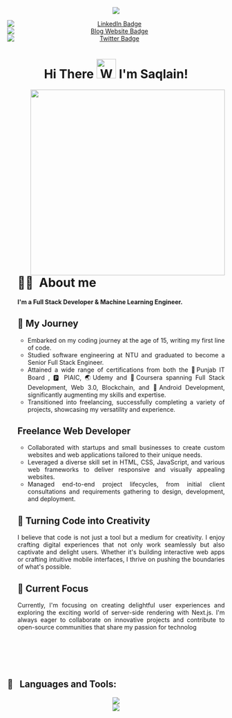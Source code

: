 <!----  https://github-contributions.vercel.app/ --->

<br>
<br>
<!-- Intro Image -->
<p align="center">
  <img src="https://user-images.githubusercontent.com/82662797/168483717-3d746709-6ae9-487a-bdd7-ebcb137ea919.png">
</p>

<!-- Socail Badges -->
<p align="center">
  <a href="https://www.linkedin.com/in/abdul-rafay1999/" style="margin-right: 20px;">
    <img src="https://img.shields.io/badge/LinkedIn-blue?style=for-the-badge&logo=linkedin&logoColor=white" alt="LinkedIn Badge" style="display: block; margin: auto;">
  </a>
  <a href="https://future-insight.blog" style="margin-right: 20px;">
    <img src="https://img.shields.io/badge/Blog%20Website-orange?style=for-the-badge" alt="Blog Website Badge" style="display: block; margin: auto;">
  </a>
  <a href="https://twitter.com/abdul_rafay99">
    <img src="https://img.shields.io/badge/Twitter-blue?style=for-the-badge&logo=twitter&logoColor=white" alt="Twitter Badge" style="display: block; margin: auto;">
  </a>
</p>

<h1 align="center">
    Hi There
    <img src="https://raw.githubusercontent.com/nixin72/nixin72/master/wave.gif" 
         alt="Waving hand animated gif"
         height="45"
         width="45" />
    I'm Saqlain!
</h1>



<!-- Banner Image -->
<img align="right" src="https://github.com/rafay99-epic/rafay99-epic/assets/82662797/df444639-2ba1-4040-9eb9-db28fa158609" width="450" height="430"/>


  <ul align="justify">
 
<h1>👨‍💻 &nbsp;About me</h1>
  <p><strong>I'm a Full Stack Developer & Machine Learning Engineer.</strong></p>

<h2>🚀 My Journey</h2>
<ul>
  <li>Embarked on my coding journey at the age of 15, writing my first line of code.</li>
  <li>Studied software engineering at NTU and graduated to become a Senior Full Stack Engineer.</li>
  <li>Attained a wide range of certifications from both the 🥬Punjab IT Board , 🅿️ PIAIC,  🌏Udemy and 📗Coursera spanning Full Stack Development, Web 3.0, Blockchain, and 📱Android Development, significantly augmenting my skills and expertise.</li>
  <li>Transitioned into freelancing, successfully completing a variety of projects, showcasing my versatility and experience.</li>
</ul>


 <h2>Freelance Web Developer</h2>
<ul>
  <li>Collaborated with startups and small businesses to create custom websites and web applications tailored to their unique needs.</li>
  <li>Leveraged a diverse skill set in HTML, CSS, JavaScript, and various web frameworks to deliver responsive and visually appealing websites.</li>
  <li>Managed end-to-end project lifecycles, from initial client consultations and requirements gathering to design, development, and deployment.</li>
</ul>
  


<h2>🎨 Turning Code into Creativity</h2>

<p>I believe that code is not just a tool but a medium for creativity. I enjoy crafting digital experiences that not only work seamlessly but also captivate and delight users. Whether it's building interactive web apps or crafting intuitive mobile interfaces, I thrive on pushing the boundaries of what's possible.</p>

<h2>💼 Current Focus</h2>

<p>Currently, I'm focusing on creating delightful user experiences and exploring the exciting world of server-side rendering with Next.js. I'm always eager to collaborate on innovative projects and contribute to open-source communities that share my passion for technolog
  </ul>
  


<br><br><br>
<br>
<!--Tools & Language -->
<h2 align="left">🧰 &nbsp; Languages and Tools:</h2>
<p align="center">
    <img src="https://skillicons.dev/icons?i=c,cpp,py,java,html,css,js,bootstrap,nodejs,django,flask,git,firebase,react,markdown,bash,powershell,express,bootstrap,dart,electron,materialui,netlify,stackoverflow,unity,visualstudio,tensorflow,sass" />
  <br>
    <img src="https://skillicons.dev/icons?i=mysql,angular,bash,vscode,ts,aws,gcp,mongodb,linux,neovim,androidstudio,flutter,gtk" />
</p>
<br>





